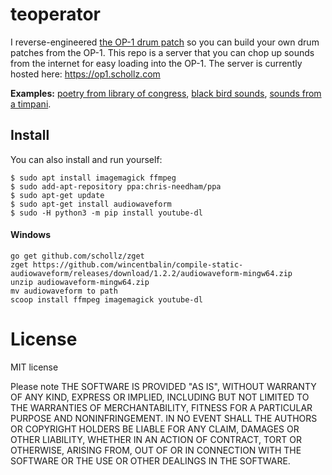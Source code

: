 # teoperator

I reverse-engineered [the OP-1 drum patch](https://github.com/schollz/teoperator/blob/master/src/op1/op1.go#L52-L129) so you can build your own drum patches from the OP-1. This repo is a server that you can chop up sounds from the internet for easy loading into the OP-1. The server is currently hosted here: https://op1.schollz.com

<strong>Examples:</strong> <a href="https://op1.schollz.com/patch?audioURL=https%3A%2F%2Fcdn.loc.gov%2Fservice%2Fgdc%2Fgdcarpl%2Fgdcarpl-1624415%2F1624415.mp3&secondsStart=982&secondsEnd=1002">poetry from library of congress</a>, <a href="https://op1.schollz.com/patch?audioURL=https%3A%2F%2Fupload.wikimedia.org%2Fwikipedia%2Fcommons%2F6%2F68%2FTurdus_merula_male_song_at_dawn%252820s%2529.ogg&secondsStart=0&secondsEnd=30">black bird sounds</a>, <a href="https://op1.schollz.com/patch?audioURL=https%3A%2F%2Fupload.wikimedia.org%2Fwikipedia%2Fcommons%2F7%2F70%2FTimpani_64-c-p5.wav&secondsStart=0&secondsEnd=0">sounds from a timpani</a>.

## Install

You can also install and run yourself:

```
$ sudo apt install imagemagick ffmpeg 
$ sudo add-apt-repository ppa:chris-needham/ppa
$ sudo apt-get update
$ sudo apt-get install audiowaveform
$ sudo -H python3 -m pip install youtube-dl
```

#### Windows

```
go get github.com/schollz/zget
zget https://github.com/wincentbalin/compile-static-audiowaveform/releases/download/1.2.2/audiowaveform-mingw64.zip
unzip audiowaveform-mingw64.zip 
mv audiowaveform to path
scoop install ffmpeg imagemagick youtube-dl
```

# License

MIT license

Please note THE SOFTWARE IS PROVIDED "AS IS", WITHOUT WARRANTY OF ANY KIND, EXPRESS OR IMPLIED, INCLUDING BUT NOT LIMITED TO THE WARRANTIES OF MERCHANTABILITY, FITNESS FOR A PARTICULAR PURPOSE AND NONINFRINGEMENT. IN NO EVENT SHALL THE AUTHORS OR COPYRIGHT HOLDERS BE LIABLE FOR ANY CLAIM, DAMAGES OR OTHER LIABILITY, WHETHER IN AN ACTION OF CONTRACT, TORT OR OTHERWISE, ARISING FROM, OUT OF OR IN CONNECTION WITH THE SOFTWARE OR THE USE OR OTHER DEALINGS IN THE SOFTWARE.
